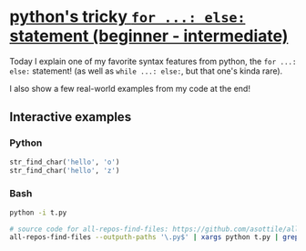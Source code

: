 # [python's tricky `for ...: else:` statement (beginner - intermediate)](https://youtu.be/8P7lXLXR_3c)

Today I explain one of my favorite syntax features from python, the `for ...: else:` statement! (as well as `while ...: else:`, but that one's kinda rare).

I also show a few real-world examples from my code at the end!

## Interactive examples

### Python

```python
str_find_char('hello', 'o')
str_find_char('hello', 'z')
```

### Bash

```bash
python -i t.py

# source code for all-repos-find-files: https://github.com/asottile/all-repos
all-repos-find-files --outputh-paths '\.py$' | xargs python t.py | grep -E 'asottile|anthonywritescode|pre-commit'
```
